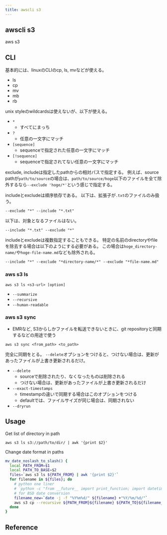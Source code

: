 ```yaml
---
title: awscli s3
---
```


## awscli s3
aws s3

## CLI
基本的には、linuxのCLIのcp, ls, mvなどが使える。
* ls
* cp
* mv
* mb
* rb

unix styleのwildcardsは使えないが、以下が使える。

* `*`
    * すべてにまっち
* `?`
    * 任意の一文字にマッチ
* `[sequence]`
    * sequenceで指定された任意の一文字にマッチ
* `[!sequence]`
    * sequenceで指定されてない任意の一文字にマッチ

exclude, includeは指定したpathからの相対パスで指定する。
例えば、source pathが`path/to/source`の場合は、`path/to/source/hoge`以下のファイルを全て除外するなら`--exclude 'hoge/*'`という感じで指定する。

includeとexcludeは順序依存である。
以下は、拡張子が`.txt`のファイルのみ扱う。

```
--exclude "*" --include "*.txt"
```

以下は、対象となるファイルはない。

```
--include "*.txt" --exclude "*"
```

includeとexcludeは複数指定することもできる。
特定の名前のdirectoryやfileを除去する場合は以下のようにする必要がある。
この場合は`hoge_directory-name/`や`hoge-file-name.md`なども除外される。

```
--include "*" --exclude "*directory-name/*" --exclude "*file-name.md"
```

### aws s3 ls

```
aws s3 ls <s3-url> [option]
```

* `--summarize`
* `--recursive`
* `--human-readable`


### aws s3 sync
* EMRなど, S3からしかファイルを転送できないときに、git repositoryと同期するなどの用途で使う

```
aws s3 sync <from_path> <to_path>
```

完全に同期をとる。
`--delete`オプションをつけると、つけない場合は、更新があったファイルが上書き更新されるだけ。

* `--delete`
    * sourceで削除されたり、なくなったものは削除される
    * つけない場合は、更新があったファイルが上書き更新されるだけ
* `--exact-timestamps`
    * timestampの違いで同期する場合はこのオプションをつける
    * defaultでは、ファイルサイズが同じ場合は、同期されない
* `--dryrun`

## Usage
Get list of directory in path

```
aws s3 ls s3://path/to/dir/ | awk '{print $2}'
```

Change date format in paths

```sh
mv_date_noslash_to_slash() {
  local PATH_FROM=$1
  local PATH_TO_BASE=$2
  files=`aws s3 ls ${PATH_FROM} | awk '{print $2}'`
  for filename in ${files}; do
    # python one liner
    # `python -c "from __future__ import print_function; import datetime as d; print(d.datetime.strptime('${filename}', '%Y%m%d/').strftime('%Y/%m/%d/'), end='')" | tr -d '\n'`
    # for BSD date conversion
    filename_new=`date -j -f "%Y%m%d/" ${filename} +"%Y/%m/%d/"`
    aws s3 cp --recursive ${PATH_FROM}${filename} ${PATH_TO}${filename_new}
  done
}
```

## Reference
